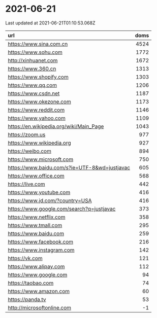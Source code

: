 # 2021-06-21

<!-- BEGIN -->
Last updated at 2021-06-21T01:10:53.068Z

url | doms
:- | -:
https://www.sina.com.cn | 4524
https://www.sohu.com | 1772
http://xinhuanet.com | 1672
https://www.360.cn | 1313
https://www.shopify.com | 1303
https://www.qq.com | 1206
https://www.csdn.net | 1187
https://www.okezone.com | 1173
https://www.reddit.com | 1146
https://www.yahoo.com | 1109
https://en.wikipedia.org/wiki/Main_Page | 1043
https://zoom.us | 977
https://www.wikipedia.org | 927
https://weibo.com | 894
https://www.microsoft.com | 750
https://www.baidu.com/s?ie=UTF-8&wd=justjavac | 605
https://www.office.com | 568
https://live.com | 442
https://www.youtube.com | 416
https://www.jd.com/?country=USA | 416
https://www.google.com/search?q=justjavac | 373
https://www.netflix.com | 358
https://www.tmall.com | 295
https://www.baidu.com | 259
https://www.facebook.com | 216
https://www.instagram.com | 142
https://vk.com | 121
https://www.alipay.com | 112
https://www.google.com | 94
https://taobao.com | 74
https://www.amazon.com | 60
https://panda.tv | 53
http://microsoftonline.com | -1
<!-- END -->
